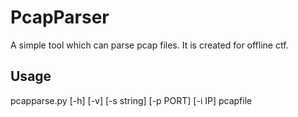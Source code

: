# PcapParser
A simple tool which can parse pcap files. It is created for offline ctf.
## Usage
pcapparse.py 
[-h]
[-v]
[-s string]
[-p PORT]
[-i IP]
pcapfile
